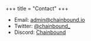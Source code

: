 +++
title = "Contact"
+++

* Email: [admin@chainbound.io](mailto:admin@chainbound.io)
* Twitter: [@chainbound_](https://twitter.com/chainbound_)
* Discord: [Chainbound](https://discord.gg/d4e7BnBR)
